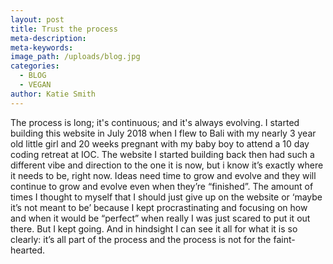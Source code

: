 ```yaml
---
layout: post
title: Trust the process
meta-description:
meta-keywords:
image_path: /uploads/blog.jpg
categories:
  - BLOG
  - VEGAN
author: Katie Smith
---
```


The process is long; it's continuous; and it's always evolving. I started building this website in July 2018 when I flew to Bali with my nearly 3 year old little girl and 20 weeks pregnant with my baby boy to attend a 10 day coding retreat at IOC. The website I started building back then had such a different vibe and direction to the one it is now, but i know it’s exactly where it needs to be, right now. Ideas need time to grow and evolve and they will continue to grow and evolve even when they’re “finished”. The amount of times I thought to myself that I should just give up on the website or ‘maybe it’s not meant to be’ because I kept procrastinating and focusing on how and when it would be “perfect” when really I was just scared to put it out there. But I kept going. And in hindsight I can see it all for what it is so clearly: it’s all part of the process and the process is not for the faint-hearted.